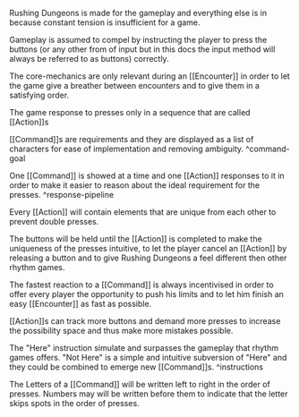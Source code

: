 Rushing Dungeons is made for the gameplay and everything else is in because constant tension is insufficient for a game.

Gameplay is assumed to compel by instructing the player to press the buttons (or any other from of input but in this docs the input method will always be referred to as buttons) correctly.

The core-mechanics are only relevant during an [[Encounter]] in order to let the game give a breather between encounters and to give them in a satisfying order.

The game response to presses only in a sequence that are called [[Action]]s

[[Command]]s are requirements and they are displayed as a list of characters for ease of implementation and removing ambiguity.
^command-goal

 One [[Command]] is showed at a time and one [[Action]] responses to it in order to make it easier to reason about the ideal requirement for the presses.
^response-pipeline

Every [[Action]] will contain elements that are unique from each other to prevent double presses.

The buttons will be held until the [[Action]] is completed to make the uniqueness of the presses intuitive, to let the player cancel an [[Action]] by releasing a button and to give Rushing Dungeons a feel different then other rhythm games.

The fastest reaction to a [[Command]] is always incentivised in order to offer every player the opportunity to push his limits and to let him finish an easy [[Encounter]] as fast as possible.

[[Action]]s can track more buttons and demand more presses to increase the possibility space and thus make more mistakes possible.

The "Here" instruction simulate and surpasses the gameplay that rhythm games offers.
"Not Here" is a simple and intuitive subversion of "Here" and they could be combined to emerge new [[Command]]s.
^instructions

The Letters of a [[Command]] will be written left to right in the order of presses. Numbers may will be written before them to indicate that the letter skips spots in the order of presses.